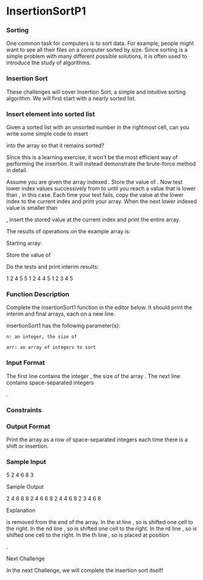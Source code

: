 # InsertionSortP1

### Sorting
One common task for computers is to sort data. For example, people might want to see all their files on a computer sorted by size. Since sorting is a simple problem with many different possible solutions, it is often used to introduce the study of algorithms.

### Insertion Sort
These challenges will cover Insertion Sort, a simple and intuitive sorting algorithm. We will first start with a nearly sorted list.

### Insert element into sorted list
Given a sorted list with an unsorted number
in the rightmost cell, can you write some simple code to insert

into the array so that it remains sorted?

Since this is a learning exercise, it won't be the most efficient way of performing the insertion. It will instead demonstrate the brute-force method in detail.

Assume you are given the array
indexed . Store the value of . Now test lower index values successively from to until you reach a value that is lower than , in this case. Each time your test fails, copy the value at the lower index to the current index and print your array. When the next lower indexed value is smaller than

, insert the stored value at the current index and print the entire array.

The results of operations on the example array is:

Starting array:

Store the value of

Do the tests and print interim results:

1 2 4 5 5
1 2 4 4 5
1 2 3 4 5

### Function Description

Complete the insertionSort1 function in the editor below. It should print the interim and final arrays, each on a new line.

insertionSort1 has the following parameter(s):

    n: an integer, the size of 

    arr: an array of integers to sort

### Input Format

The first line contains the integer
, the size of the array .
The next line contains space-separated integers

.

### Constraints


### Output Format

Print the array as a row of space-separated integers each time there is a shift or insertion.

### Sample Input

5
2 4 6 8 3

Sample Output

2 4 6 8 8 
2 4 6 6 8 
2 4 4 6 8 
2 3 4 6 8 

Explanation

is removed from the end of the array.
In the st line , so is shifted one cell to the right.
In the nd line , so is shifted one cell to the right.
In the rd line , so is shifted one cell to the right.
In the th line , so is placed at position

.

Next Challenge

In the next Challenge, we will complete the insertion sort itself!
